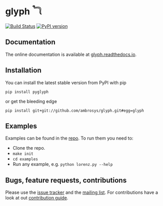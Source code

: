 # glyph &#78227;

[![Build Status](https://travis-ci.org/Ambrosys/glyph.svg?branch=master)](https://travis-ci.org/Ambrosys/glyph) [![PyPI version](https://badge.fury.io/py/pyglyph.svg)](https://badge.fury.io/py/pyglyph)

## Documentation

The online documentation is available at [glyph.readthedocs.io](https://glyph.readthedocs.io).

## Installation

You can install the latest stable version from PyPI with pip

`pip install pyglyph`

or get the bleeding edge

`pip install git+git://github.com/ambrosys/glyph.git#egg=glyph`

## Examples

Examples can be found in the [repo](https://github.com/Ambrosys/glyph/tree/master/examples). To run them you need to:
 * Clone the repo.
 * `make init`
 * `cd examples`
 * Run any example, e.g. `python lorenz.py --help`

## Bugs, feature requests, contributions

Please use the [issue tracker](https://github.com/Ambrosys/glyph/issues) and the [mailing list](https://groups.google.com/forum/#!forum/pyglyph). For contributions have a look at out [contribution guide](https://github.com/ambrosys/glyph/blob/master/.github/CONTRIBUTING).
